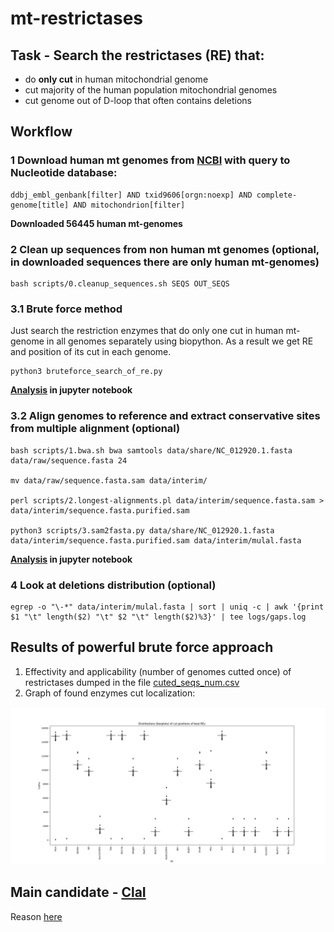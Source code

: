 # mt-restrictases

## Task - Search the restrictases (RE) that:
- do **only cut** in human mitochondrial genome
- cut majority of the human population mitochondrial genomes
- cut genome out of D-loop that often contains deletions


## Workflow
### 1 Download human mt genomes from [NCBI](https://www.ncbi.nlm.nih.gov/nuccore/?term=ddbj_embl_genbank%5Bfilter%5D+AND+txid9606%5Borgn%3Anoexp%5D+AND+complete-genome%5Btitle%5D+AND+mitochondrion%5Bfilter%5D) with query to **Nucleotide database**:
```
ddbj_embl_genbank[filter] AND txid9606[orgn:noexp] AND complete-genome[title] AND mitochondrion[filter] 
```
**Downloaded 56445 human mt-genomes**

### 2 Clean up sequences from non human mt genomes (optional, in downloaded sequences there are only human mt-genomes)
```
bash scripts/0.cleanup_sequences.sh SEQS OUT_SEQS
```

### 3.1 Brute force method
Just search the restriction enzymes that do only one cut in human mt-genome in all genomes separately using biopython. As a result we get RE and position of its cut in each genome.

```
python3 bruteforce_search_of_re.py
```
**[Analysis](./nb/EDA_bruteforce.ipynb) in jupyter notebook**


### 3.2 Align genomes to reference and extract conservative sites from multiple alignment (optional) 
```
bash scripts/1.bwa.sh bwa samtools data/share/NC_012920.1.fasta data/raw/sequence.fasta 24

mv data/raw/sequence.fasta.sam data/interim/

perl scripts/2.longest-alignments.pl data/interim/sequence.fasta.sam > data/interim/sequence.fasta.purified.sam

python3 scripts/3.sam2fasta.py data/share/NC_012920.1.fasta data/interim/sequence.fasta.purified.sam data/interim/mulal.fasta
```
**[Analysis](./nb/EDA_mulal.ipynb) in jupyter notebook**

### 4 Look at deletions distribution (optional)
```
egrep -o "\-*" data/interim/mulal.fasta | sort | uniq -c | awk '{print $1 "\t" length($2) "\t" $2 "\t" length($2)%3}' | tee logs/gaps.log
```

## Results of powerful brute force approach
1. Effectivity and applicability (number of genomes cutted once) of restrictases dumped in the file [cuted_seqs_num.csv](data/share/cuted_seqs_num.csv)
2. Graph of found enzymes cut localization:

<img src="./figures/cut_position.png">

## Main candidate - **[ClaI](https://international.neb.com/products/r0197-clai#Product%20Information)**
Reason [here](./nb/EDA_bruteforce.ipynb#Result_description)
